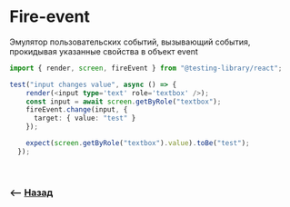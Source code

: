 # Fire-event

Эмулятор пользовательских событий, вызывающий события, прокидывая указанные свойства в объект event

```typescript
import { render, screen, fireEvent } from "@testing-library/react";

test("input changes value", async () => {
    render(<input type='text' role='textbox' />);
    const input = await screen.getByRole("textbox");
    fireEvent.change(input, {
      target: { value: "test" }
    });

    expect(screen.getByRole("textbox").value).toBe("test");
  });
```

<br>

### ⟵ **<a href="../../readme.md">Назад</a>**